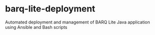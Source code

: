 # barq-lite-deployment
Automated deployment and management of BARQ Lite Java application using Ansible and Bash scripts

